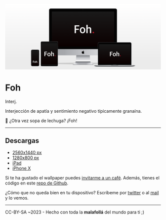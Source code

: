 ![Foh.](./assets/img/hero.png)
# Foh
Interj.

Interjección de apatía y sentimiento negativo típicamente granaína.

💬 ¿Otra vez sopa de lechuga? ¡Foh!

---

## Descargas

- [2560x1440 px](assets/wallpapers/dark/foh-wallpaper-2560x1440-dark.png)
- [1280x800 px](assets/wallpapers/dark/foh-wallpaper-1280x800-dark.png)
- [iPad](assets/wallpapers/dark/foh-wallpaper-ipad-dark.png)
- [iPhone X](assets/wallpapers/dark/foh-wallpaper-iphoneX-dark.png)

Si te ha gustado el wallpaper puedes [invitarme a un café](https://ko-fi.com/E1E435KTC). Además, tienes el código en este [repo de Github](https://github.com/oneeyedman/foh).

¿Cómo que no queda bien en tu dispositivo?
Escríbeme por [twitter](https://twitter.com/oneeyedman) o al [mail](mailto:carlos@spacenomads.com) y lo vemos.

---

CC-BY-SA ~2023 - Hecho con toda la **malafollá** del mundo para ti ;)
